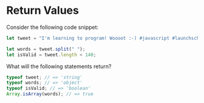 # Return Values

Consider the following code snippet:

```javascript
let tweet = "I'm learning to program! Woooot :-) #javascript #launchschool";

let words = tweet.split(" ");
let isValid = tweet.length < 140;
```

What will the following statements return?

```javascript
typeof tweet; // => 'string'
typeof words; // => 'object'
typeof isValid; // => 'boolean'
Array.isArray(words); // => true
```
